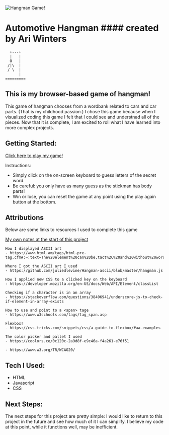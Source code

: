 ![Hangman Game](image.png)!

# Automotive Hangman #### created by Ari Winters

      +---+
      |   |
      O   |
     /|\  |
     / \  |
          |
    =========

## This is my browser-based game of hangman!
This game of hangman chooses from a wordbank related to cars and car parts. (That is my childhood passion.) I chose this game because when I visualized coding this game I felt that I could see and understnad all of the pieces. Now that it is complete, I am excited to roll what I have learned into more complex projects.

## Getting Started:

[Click here to play my game!](https://arielwin.github.io/hangman-browser-game/) 

Instructions: 
 - Simply click on the on-screen keyboard to guess letters of the secret word. 
 - Be careful: you only have as many guess as the stickman has body parts! 
 - Win or lose, you can reset the game at any point using the play again button at the bottom.

## Attributions 
Below are some links to resources I used to complete this game
   
[My own notes at the start of this project](https://github.com/arielwin/hangman-browser-game/blob/main/notes.md)

    How I displayed ASCII art
    - https://www.html.am/tags/html-pre-tag.cfm#:~:text=The%20element%20can%20be,tact%2C%20and%20without%20word%20wrap.

    Where I got the ASCII art I used
    - https://github.com/juliedlevine/Hangman-ascii/blob/master/hangman.js

    How I applied new CSS to a clicked key on the keyboard
    - https://developer.mozilla.org/en-US/docs/Web/API/Element/classList

    Checking if a character is in an array
    - https://stackoverflow.com/questions/38406941/underscore-js-to-check-if-element-in-array-exists
    
    How to use and point to a <span> tage
    - https://www.w3schools.com/tags/tag_span.asp

    Flexbox!
    - https://css-tricks.com/snippets/css/a-guide-to-flexbox/#aa-examples

    The color picker and pallet I used
    - https://coolors.co/0c120c-2a9d8f-e9c46a-f4a261-e76f51

    - https://www.w3.org/TR/WCAG20/

## Tech I Used:

 - HTML
 - Javascript
 - CSS

## Next Steps:

The next steps for this project are pretty simple: I would like to return to this project in the future and see how much of it I can simplify. I believe my code at this point, while it functions well, may be inefficient. 

